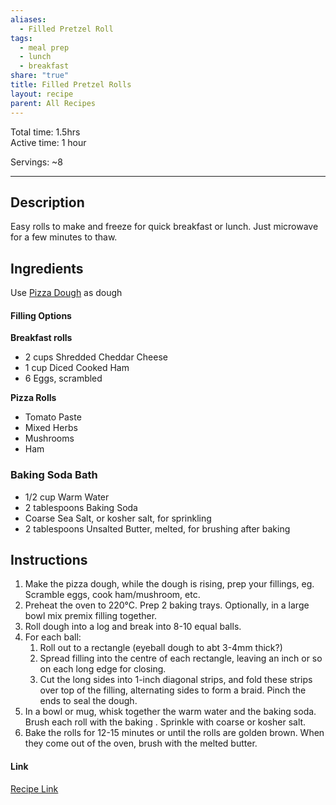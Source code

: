 ```yaml
---
aliases:
  - Filled Pretzel Roll
tags:
  - meal prep
  - lunch
  - breakfast
share: "true"
title: Filled Pretzel Rolls
layout: recipe
parent: All Recipes
---
```

Total time: 1.5hrs  
Active time: 1 hour  
  
Servings: ~8  
  
---  
## Description  
Easy rolls to make and freeze for quick breakfast or lunch. Just microwave for a few minutes to thaw.   
  
## Ingredients  
   
Use [Pizza Dough](./Pizza%20Dough.md) as dough  
#### Filling Options  
**Breakfast rolls**  
- 2 cups Shredded Cheddar Cheese  
- 1 cup Diced Cooked Ham  
- 6 Eggs, scrambled  
  
**Pizza Rolls**  
- Tomato Paste  
- Mixed Herbs  
- Mushrooms  
- Ham  
  
### Baking Soda Bath  
- 1/2 cup Warm Water  
- 2 tablespoons Baking Soda  
- Coarse Sea Salt, or kosher salt, for sprinkling  
- 2 tablespoons Unsalted Butter, melted, for brushing after baking  
## Instructions   
  
1. Make the pizza dough, while the dough is rising, prep your fillings, eg. Scramble eggs, cook ham/mushroom, etc.   
3. Preheat the oven to 220°C. Prep 2 baking trays. Optionally, in a large bowl mix premix filling together.   
4. Roll dough into a log and break into 8-10 equal balls.   
5. For each ball:   
	1. Roll out to a rectangle (eyeball dough to abt 3-4mm thick?)  
	2. Spread filling into the centre of each rectangle, leaving an inch or so on each long edge for closing.   
	3. Cut the long sides into 1-inch diagonal strips, and fold these strips over top of the filling, alternating sides to form a braid. Pinch the ends to seal the dough.  
6. In a bowl or mug, whisk together the warm water and the baking soda. Brush each roll with the baking . Sprinkle with coarse or kosher salt.   
7. Bake the rolls for 12-15 minutes or until the rolls are golden brown. When they come out of the oven, brush with the melted butter.   
#### Link  
[Recipe Link]()  

